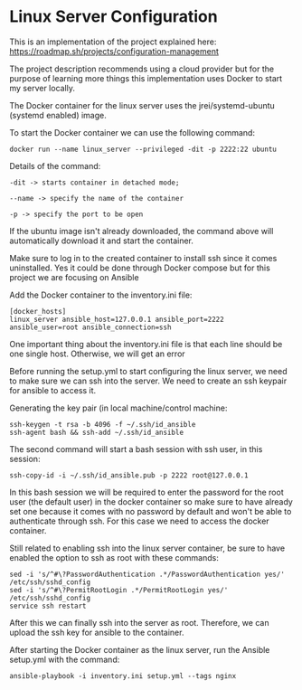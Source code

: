# Linux Server Configuration

This is an implementation of the project explained here: https://roadmap.sh/projects/configuration-management

The project description recommends using a cloud provider but for the purpose of learning more things this implementation uses Docker to start my server locally.

The Docker container for the linux server uses the jrei/systemd-ubuntu (systemd enabled) image.

To start the Docker container we can use the following command:

```
docker run --name linux_server --privileged -dit -p 2222:22 ubuntu
```

Details of the command:
```
-dit -> starts container in detached mode;

--name -> specify the name of the container

-p -> specify the port to be open
```

If the ubuntu image isn't already downloaded, the command above will automatically download it and start the container.

Make sure to log in to the created container to install ssh since it comes uninstalled. Yes it could be done through Docker compose but for this project we are focusing on Ansible

Add the Docker container to the inventory.ini file:
```
[docker_hosts]
linux_server ansible_host=127.0.0.1 ansible_port=2222 ansible_user=root ansible_connection=ssh
```
One important thing about the inventory.ini file is that each line should be one single host. Otherwise, we will get an error

Before running the setup.yml to start configuring the linux server, we need to make sure we can ssh into the server. We need to create an ssh keypair for ansible to access it.

Generating the key pair (in local machine/control machine:
```
ssh-keygen -t rsa -b 4096 -f ~/.ssh/id_ansible
ssh-agent bash && ssh-add ~/.ssh/id_ansible
```

The second command will start a bash session with ssh user, in this session:
```
ssh-copy-id -i ~/.ssh/id_ansible.pub -p 2222 root@127.0.0.1
```

In this bash session we will be required to enter the password for the root user (the default user) in the docker container so make sure to have already set one because it comes with no password by default and won't be able to authenticate through ssh. For this case we need to access the docker container.

Still related to enabling ssh into the linux server container, be sure to have enabled the option to ssh as root with these commands:
```
sed -i 's/^#\?PasswordAuthentication .*/PasswordAuthentication yes/' /etc/ssh/sshd_config
sed -i 's/^#\?PermitRootLogin .*/PermitRootLogin yes/'       /etc/ssh/sshd_config
service ssh restart
```
After this we can finally ssh into the server as root. Therefore, we can upload the ssh key for ansible to the container.

After starting the Docker container as the linux server, run the Ansible setup.yml with the command:
```
ansible-playbook -i inventory.ini setup.yml --tags nginx
```
